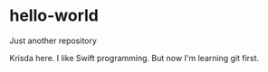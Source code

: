 # hello-world
Just another repository

Krisda here. I like Swift programming.
But now I'm learning git first.
